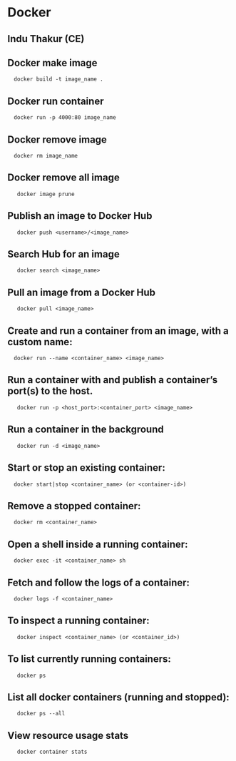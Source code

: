 # Docker
## Indu Thakur (CE)

## Docker make image
      docker build -t image_name .
## Docker run container 
      docker run -p 4000:80 image_name

## Docker remove image
      docker rm image_name

## Docker remove all image
       docker image prune 
## Publish an image to Docker Hub
       docker push <username>/<image_name>
## Search Hub for an image
       docker search <image_name>
## Pull an image from a Docker Hub
       docker pull <image_name>

## Create and run a container from an image, with a custom name:
      docker run --name <container_name> <image_name>
      
## Run a container with and publish a container’s port(s) to the host.
       docker run -p <host_port>:<container_port> <image_name>
## Run a container in the background
       docker run -d <image_name> 
## Start or stop an existing container:
      docker start|stop <container_name> (or <container-id>)
## Remove a stopped container:
      docker rm <container_name>
## Open a shell inside a running container:
      docker exec -it <container_name> sh
## Fetch and follow the logs of a container:
      docker logs -f <container_name>
## To inspect a running container:
       docker inspect <container_name> (or <container_id>)
## To list currently running containers:
       docker ps
## List all docker containers (running and stopped):
       docker ps --all
## View resource usage stats
       docker container stats

